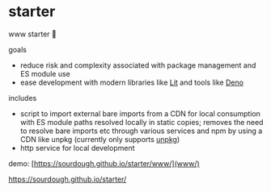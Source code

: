 # starter
www starter 🦕

goals
* reduce risk and complexity associated with package management and ES module use
* ease development with modern libraries like [Lit](https://lit.dev) and tools like [Deno](https://deno.land)

includes
* script to import external bare imports from a CDN for local consumption with ES module paths resolved locally in static copies; removes the need to resolve bare imports etc through various services and npm by using a CDN like unpkg (currently only supports [unpkg](https://unpkg.com))
* http service for local development

demo:
[https://sourdough.github.io/starter/www/](www/)

https://sourdough.github.io/starter/

